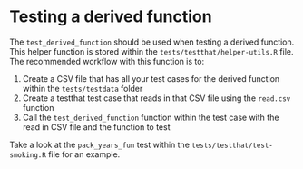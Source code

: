# Testing a derived function

The `test_derived_function` should be used when testing a derived function. This
helper function is stored within the `tests/testthat/helper-utils.R` file. The
recommended workflow with this function is to:

1. Create a CSV file that has all your test cases for the derived function
   within the `tests/testdata` folder
2. Create a testthat test case that reads in that CSV file using the `read.csv`
   function
3. Call the `test_derived_function` function within the test case with the 
   read in CSV file and the function to test

Take a look at the `pack_years_fun` test within the
`tests/testthat/test-smoking.R` file for an example.
